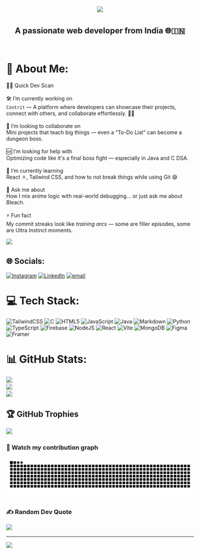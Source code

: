 <h1 align="center">
    <img src="https://readme-typing-svg.herokuapp.com/?font=Righteous&size=35&center=true&vCenter=true&width=500&height=70&duration=4000&lines=Hi+There!+👋;+I'm+Pranav+S+Nair!;" />
</h1>
<h2 align="center">A passionate web developer from India 🌐🇮🇳</h2>

<br/>

# 💫 About Me:
 🧑‍💻 Quick Dev Scan<br><br>🛠️ I’m currently working on  <br>`Contrit` — A platform where developers can showcase their projects, connect with others, and collaborate effortlessly. 🤝🌐<br><br>🤝 I’m looking to collaborate on  <br>Mini projects that teach big things — even a “To-Do List” can become a dungeon boss.<br><br>🆘 I’m looking for help with  <br>Optimizing code like it's a final boss fight — especially in Java and C DSA.<br><br>🌱 I’m currently learning  <br>React ⚛️, Tailwind CSS, and how to not break things while using Git 😅<br><br>💬 Ask me about  <br>How I mix anime logic with real-world debugging... or just ask me about Bleach.<br><br>⚡ Fun fact  <br>My commit streaks look like *training arcs* — some are filler episodes, some are Ultra Instinct moments.<br>

![](https://komarev.com/ghpvc/?username=Pranavsanthoshnair&color=blue)

## 🌐 Socials:
[![Instagram](https://img.shields.io/badge/Instagram-%23E4405F.svg?logo=Instagram&logoColor=white)](https://instagram.com/pranav_santhosh_nair) [![LinkedIn](https://img.shields.io/badge/LinkedIn-%230077B5.svg?logo=linkedin&logoColor=white)](https://linkedin.com/in/pranav-s-nair-97290b1ba) [![email](https://img.shields.io/badge/Email-D14836?logo=gmail&logoColor=white)](mailto:pranavsanthoshnair@gmail.com) 

# 💻 Tech Stack:
![TailwindCSS](https://img.shields.io/badge/tailwindcss-%2338B2AC.svg?style=for-the-badge&logo=tailwind-css&logoColor=white) ![C](https://img.shields.io/badge/c-%2300599C.svg?style=for-the-badge&logo=c&logoColor=white) ![HTML5](https://img.shields.io/badge/html5-%23E34F26.svg?style=for-the-badge&logo=html5&logoColor=white) ![JavaScript](https://img.shields.io/badge/javascript-%23323330.svg?style=for-the-badge&logo=javascript&logoColor=%23F7DF1E) ![Java](https://img.shields.io/badge/java-%23ED8B00.svg?style=for-the-badge&logo=openjdk&logoColor=white) ![Markdown](https://img.shields.io/badge/markdown-%23000000.svg?style=for-the-badge&logo=markdown&logoColor=white) ![Python](https://img.shields.io/badge/python-3670A0?style=for-the-badge&logo=python&logoColor=ffdd54) ![TypeScript](https://img.shields.io/badge/typescript-%23007ACC.svg?style=for-the-badge&logo=typescript&logoColor=white) ![Firebase](https://img.shields.io/badge/firebase-%23039BE5.svg?style=for-the-badge&logo=firebase) ![NodeJS](https://img.shields.io/badge/node.js-6DA55F?style=for-the-badge&logo=node.js&logoColor=white) ![React](https://img.shields.io/badge/react-%2320232a.svg?style=for-the-badge&logo=react&logoColor=%2361DAFB) ![Vite](https://img.shields.io/badge/vite-%23646CFF.svg?style=for-the-badge&logo=vite&logoColor=white) ![MongoDB](https://img.shields.io/badge/MongoDB-%234ea94b.svg?style=for-the-badge&logo=mongodb&logoColor=white) ![Figma](https://img.shields.io/badge/figma-%23F24E1E.svg?style=for-the-badge&logo=figma&logoColor=white) ![Framer](https://img.shields.io/badge/Framer-black?style=for-the-badge&logo=framer&logoColor=blue)
# 📊 GitHub Stats:
![](https://github-readme-stats.vercel.app/api?username=Pranavsanthoshnair&theme=dark&hide_border=false&include_all_commits=true&count_private=true)<br/>
![](https://nirzak-streak-stats.vercel.app/?user=Pranavsanthoshnair&theme=dark&hide_border=false)<br/>
![](https://github-readme-stats.vercel.app/api/top-langs/?username=Pranavsanthoshnair&theme=dark&hide_border=false&include_all_commits=true&count_private=true&layout=compact)

## 🏆 GitHub Trophies
![](https://github-profile-trophy.vercel.app/?username=Pranavsanthoshnair&theme=radical&no-frame=false&no-bg=true&margin-w=4)

### 🐍 Watch my contribution graph

<picture>
  <source media="(prefers-color-scheme: dark)" srcset="https://github.com/Pranavsanthoshnair/Pranavsanthoshnair/blob/output/github-contribution-grid-snake-dark.svg" />
  <source media="(prefers-color-scheme: light)" srcset="https://github.com/Pranavsanthoshnair/Pranavsanthoshnair/blob/output/github-contribution-grid-snake.svg" />
  <img alt="github contribution snake" src="https://github.com/Pranavsanthoshnair/Pranavsanthoshnair/blob/output/github-contribution-grid-snake.svg" />
</picture>


### ✍️ Random Dev Quote
![](https://quotes-github-readme.vercel.app/api?type=horizontal&theme=radical)

---
[![](https://visitcount.itsvg.in/api?id=Pranavsanthoshnair&icon=0&color=0)](https://visitcount.itsvg.in)

